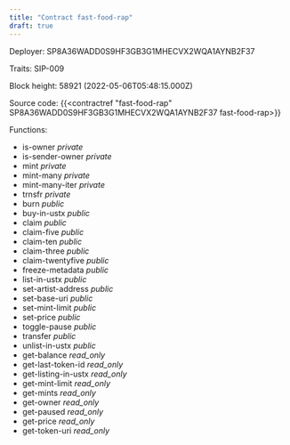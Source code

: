 ```yaml
---
title: "Contract fast-food-rap"
draft: true
---
```

Deployer: SP8A36WADD0S9HF3GB3G1MHECVX2WQA1AYNB2F37

Traits:
SIP-009 



Block height: 58921 (2022-05-06T05:48:15.000Z)

Source code: {{<contractref "fast-food-rap" SP8A36WADD0S9HF3GB3G1MHECVX2WQA1AYNB2F37 fast-food-rap>}}

Functions:

* is-owner _private_
* is-sender-owner _private_
* mint _private_
* mint-many _private_
* mint-many-iter _private_
* trnsfr _private_
* burn _public_
* buy-in-ustx _public_
* claim _public_
* claim-five _public_
* claim-ten _public_
* claim-three _public_
* claim-twentyfive _public_
* freeze-metadata _public_
* list-in-ustx _public_
* set-artist-address _public_
* set-base-uri _public_
* set-mint-limit _public_
* set-price _public_
* toggle-pause _public_
* transfer _public_
* unlist-in-ustx _public_
* get-balance _read_only_
* get-last-token-id _read_only_
* get-listing-in-ustx _read_only_
* get-mint-limit _read_only_
* get-mints _read_only_
* get-owner _read_only_
* get-paused _read_only_
* get-price _read_only_
* get-token-uri _read_only_
